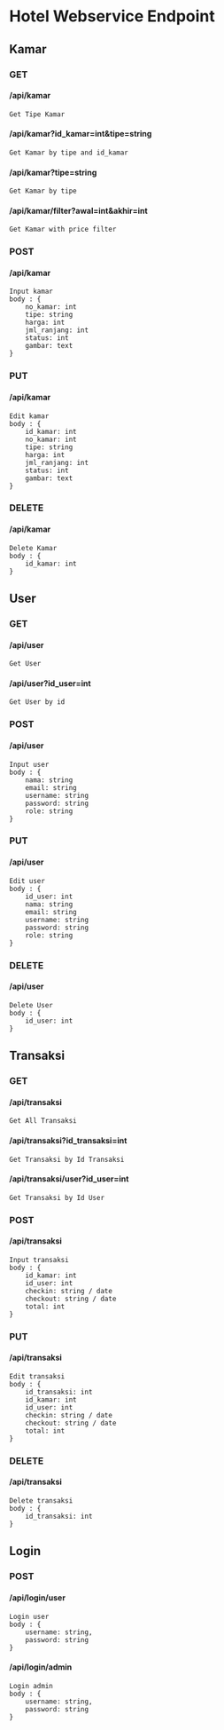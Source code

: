 # Hotel Webservice Endpoint

## Kamar

### GET

#### /api/kamar

    Get Tipe Kamar

#### /api/kamar?id_kamar=int&tipe=string

    Get Kamar by tipe and id_kamar

#### /api/kamar?tipe=string

    Get Kamar by tipe

#### /api/kamar/filter?awal=int&akhir=int

    Get Kamar with price filter

### POST

#### /api/kamar

    Input kamar
    body : {
    	no_kamar: int
    	tipe: string
    	harga: int
    	jml_ranjang: int
    	status: int
    	gambar: text
    }

### PUT

#### /api/kamar

    Edit kamar
    body : {
    	id_kamar: int
    	no_kamar: int
    	tipe: string
    	harga: int
    	jml_ranjang: int
    	status: int
    	gambar: text
    }

### DELETE

#### /api/kamar

    Delete Kamar
    body : {
    	id_kamar: int
    }

## User

### GET

#### /api/user

    Get User

#### /api/user?id_user=int

    Get User by id

### POST

#### /api/user

    Input user
    body : {
    	nama: string
    	email: string
    	username: string
    	password: string
    	role: string
    }

### PUT

#### /api/user

    Edit user
    body : {
    	id_user: int
    	nama: string
    	email: string
    	username: string
    	password: string
    	role: string
    }

### DELETE

#### /api/user

    Delete User
    body : {
    	id_user: int
    }

## Transaksi

### GET

#### /api/transaksi

    Get All Transaksi

#### /api/transaksi?id_transaksi=int

    Get Transaksi by Id Transaksi

#### /api/transaksi/user?id_user=int

    Get Transaksi by Id User

### POST

#### /api/transaksi

    Input transaksi
    body : {
    	id_kamar: int
    	id_user: int
    	checkin: string / date
    	checkout: string / date
    	total: int
    }

### PUT

#### /api/transaksi

    Edit transaksi
    body : {
    	id_transaksi: int
    	id_kamar: int
    	id_user: int
    	checkin: string / date
    	checkout: string / date
    	total: int
    }

### DELETE

#### /api/transaksi

    Delete transaksi
    body : {
    	id_transaksi: int
    }


 ## Login
### POST
#### /api/login/user
	Login user
	body : {
		username: string,
		password: string
	}
#### /api/login/admin
	Login admin
	body : {
		username: string,
		password: string
	}